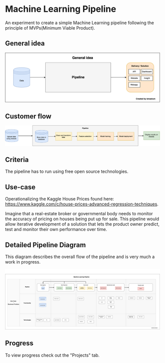 # Machine Learning Pipeline
An experiment to create a simple Machine Learning pipeline following the principle of MVPs(Minimum Viable Product).

## General idea
<p align="center">
  <img src="Diagrams/overall_idea/overall_idea_v01.png" width="900"/>
</p>

## Customer flow
<p align="center">
  <img src="Diagrams/customer_flow/customer_flow_v01.png" width="900"/>
</p>

## Criteria
The pipeline has to run using free open source technologies.

## Use-case
Operationalizing the Kaggle House Prices found here: https://www.kaggle.com/c/house-prices-advanced-regression-techniques.

Imagine that a real-estate broker or governmental body needs to monitor the accuracy of pricing on houses being put up for sale. This pipeline would allow iterative development of a solution that lets the product owner predict, test and monitor their own performance over time.

## Detailed Pipeline Diagram
This diagram describes the overall flow of the pipeline and is very much a work in progress.
<p align="center">
  <img src="Diagrams/ml_pipeline_diagram_v10.png" width="900"/>
</p>



## Progress
To view progress check out the "Projects" tab.

